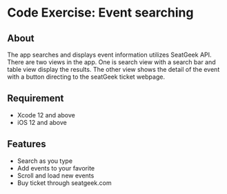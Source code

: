 #  Code Exercise: Event searching
## About
The app searches and displays event information utilizes SeatGeek API. There are two views in the app. One is search view with a search bar and table view display the results. The other view shows the detail of the event with a button directing to the seatGeek ticket webpage.
## Requirement
- Xcode 12 and above
- iOS 12 and above
## Features
- Search as you type
- Add events to your favorite
- Scroll and load new events
- Buy ticket through seatgeek.com


